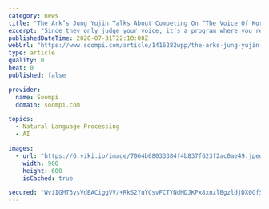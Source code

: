 ```yaml
---
category: news
title: "The Ark’s Jung Yujin Talks About Competing On “The Voice Of Korea 2020” And How Her Members Tearfully Showed Their Support"
excerpt: "Since they only judge your voice, it’s a program where you receive recognition for your skill, even if you just pass the blind audition.” During her blind audition, Jung Yujin sang Ben’s “Love, ing” and burst into tears after receiving an ..."
publishedDateTime: 2020-07-31T22:10:00Z
webUrl: "https://www.soompi.com/article/1416282wpp/the-arks-jung-yujin-talks-about-competing-on-the-voice-of-korea-2020-and-how-her-members-tearfully-showed-their-support"
type: article
quality: 0
heat: 0
published: false

provider:
  name: Soompi
  domain: soompi.com

topics:
  - Natural Language Processing
  - AI

images:
  - url: "https://6.viki.io/image/7064b68033384f4b837f623f2ac0ae49.jpeg?s=900x600&e=t"
    width: 900
    height: 600
    isCached: true

secured: "WviIGMT3ysVdBACiggVV/+RkS2YuYCsvFCTYNdMDJKPx8xnzlBgzldjDX0GfSNtVBG0HKxRu+nFS5HHjXOBgdiGLH7T3UbpMMkSCJesvFI0zv0rUpwgXkBjOXUA7MUECCqbUOXD2v9yYQgehz79Z/FO7dFQg97UkSuDtxMLIv1YhZxOdZw5A/8YIe/K548Zb7qbyEcn7YHdFQvzXSlgrQqzdduNbeznW1dQ3MmsVUyb+WuvqgLIwc1ZkIG5usFo8UQ2TROOMAxL+Rm1vILheLVirLV2cQJjDQ19RPnRDoOBUMU/Yy7lg74qwH7dj5vqwuCRApWHoYwacu02OMiVGoA==;dcpkIDKTNRN7wLZGcSRV8A=="
---
```


